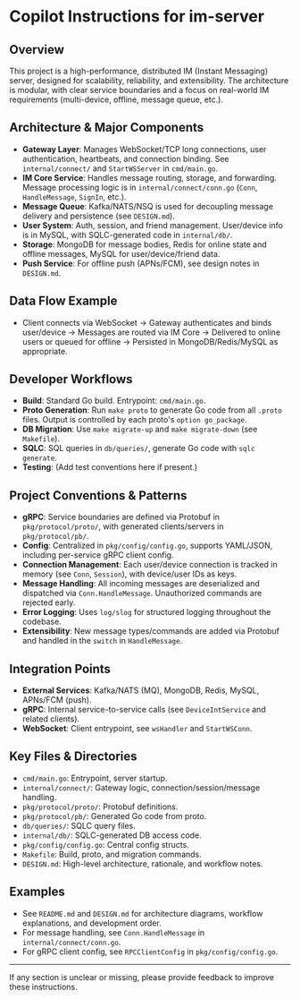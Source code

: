 # Copilot Instructions for im-server

## Overview

This project is a high-performance, distributed IM (Instant Messaging) server, designed for scalability, reliability, and extensibility. The architecture is modular, with clear service boundaries and a focus on real-world IM requirements (multi-device, offline, message queue, etc.).

## Architecture & Major Components

- **Gateway Layer**: Manages WebSocket/TCP long connections, user authentication, heartbeats, and connection binding. See `internal/connect/` and `StartWSServer` in `cmd/main.go`.
- **IM Core Service**: Handles message routing, storage, and forwarding. Message processing logic is in `internal/connect/conn.go` (`Conn`, `HandleMessage`, `SignIn`, etc.).
- **Message Queue**: Kafka/NATS/NSQ is used for decoupling message delivery and persistence (see `DESIGN.md`).
- **User System**: Auth, session, and friend management. User/device info is in MySQL, with SQLC-generated code in `internal/db/`.
- **Storage**: MongoDB for message bodies, Redis for online state and offline messages, MySQL for user/device/friend data.
- **Push Service**: For offline push (APNs/FCM), see design notes in `DESIGN.md`.

## Data Flow Example

- Client connects via WebSocket → Gateway authenticates and binds user/device → Messages are routed via IM Core → Delivered to online users or queued for offline → Persisted in MongoDB/Redis/MySQL as appropriate.

## Developer Workflows

- **Build**: Standard Go build. Entrypoint: `cmd/main.go`.
- **Proto Generation**: Run `make proto` to generate Go code from all `.proto` files. Output is controlled by each proto's `option go_package`.
- **DB Migration**: Use `make migrate-up` and `make migrate-down` (see `Makefile`).
- **SQLC**: SQL queries in `db/queries/`, generate Go code with `sqlc generate`.
- **Testing**: (Add test conventions here if present.)

## Project Conventions & Patterns

- **gRPC**: Service boundaries are defined via Protobuf in `pkg/protocol/proto/`, with generated clients/servers in `pkg/protocol/pb/`.
- **Config**: Centralized in `pkg/config/config.go`, supports YAML/JSON, including per-service gRPC client config.
- **Connection Management**: Each user/device connection is tracked in memory (see `Conn`, `Session`), with device/user IDs as keys.
- **Message Handling**: All incoming messages are deserialized and dispatched via `Conn.HandleMessage`. Unauthorized commands are rejected early.
- **Error Logging**: Uses `log/slog` for structured logging throughout the codebase.
- **Extensibility**: New message types/commands are added via Protobuf and handled in the `switch` in `HandleMessage`.

## Integration Points

- **External Services**: Kafka/NATS (MQ), MongoDB, Redis, MySQL, APNs/FCM (push).
- **gRPC**: Internal service-to-service calls (see `DeviceIntService` and related clients).
- **WebSocket**: Client entrypoint, see `wsHandler` and `StartWSConn`.

## Key Files & Directories

- `cmd/main.go`: Entrypoint, server startup.
- `internal/connect/`: Gateway logic, connection/session/message handling.
- `pkg/protocol/proto/`: Protobuf definitions.
- `pkg/protocol/pb/`: Generated Go code from proto.
- `db/queries/`: SQLC query files.
- `internal/db/`: SQLC-generated DB access code.
- `pkg/config/config.go`: Central config structs.
- `Makefile`: Build, proto, and migration commands.
- `DESIGN.md`: High-level architecture, rationale, and workflow notes.

## Examples

- See `README.md` and `DESIGN.md` for architecture diagrams, workflow explanations, and development order.
- For message handling, see `Conn.HandleMessage` in `internal/connect/conn.go`.
- For gRPC client config, see `RPCClientConfig` in `pkg/config/config.go`.

---

If any section is unclear or missing, please provide feedback to improve these instructions.
